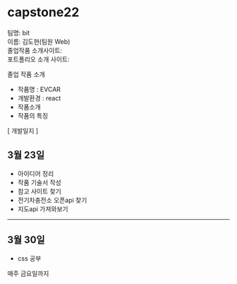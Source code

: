 # capstone22

팀명: bit<br>
이름: 김도현(팀원 Web)<br>
졸업작품 소개사이트:<br>
포트폴리오 소개 사이트:<br>


졸업 작품 소개
- 작품명 : EVCAR
- 개발환경 : react
- 작품소개 
- 작품의 특징


[ 개발일지 ]
## 3월 23일

- 아이디어 정리 
- 작품 기술서 작성
- 참고 사이트 찾기
- 전기차충전소 오픈api 찾기
- 지도api 가져와보기

***
## 3월 30일

- css 공부

매주 금요일까지
